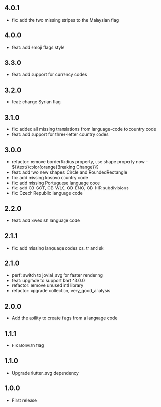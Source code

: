 ## 4.0.1

- fix: add the two missing stripes to the Malaysian flag

## 4.0.0

- feat: add emoji flags style

## 3.3.0

- feat: add support for currency codes

## 3.2.0

- feat: change Syrian flag

## 3.1.0

- fix: added all missing translations from language-code to country code
- feat: add support for three-letter country codes

## 3.0.0

- refactor: remove borderRadius property, use shape property now - ${\text{\color{orange}Breaking Change}}$
- feat: add two new shapes: Circle and RoundedRectangle
- fix: add missing kosovo country code
- fix: add missing Portuguese language code
- fix: add GB-SCT, GB-WLS, GB-ENG, GB-NIR subdivisions
- fix: Czech Republic language code

## 2.2.0

- feat: add Swedish language code

## 2.1.1

- fix: add missing language codes cs, tr and sk

## 2.1.0

- perf: switch to jovial_svg for faster rendering
- feat: upgrade to support Dart ^3.0.0
- refactor: remove unused intl library
- refactor: upgrade collection, very_good_analysis

## 2.0.0

- Add the ability to create flags from a language code

## 1.1.1

- Fix Bolivian flag

## 1.1.0

- Upgrade flutter_svg dependency

## 1.0.0

- First release
